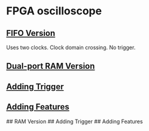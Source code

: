# FPGA oscilloscope

<h2><a href="https://github.com/mkostandin/fpga-oscilloscope/tree/main/fifo%20version">FIFO Version</a></h2>
Uses two clocks. Clock domain crossing. No trigger.

<h2><a href="https://github.com/mkostandin/fpga-oscilloscope/tree/main/ram%20version">Dual-port RAM Version</a></h2>
<h2><a href="https://github.com/mkostandin/fpga-oscilloscope/tree/main/adding%20trigger">Adding Trigger</a></h2>
<h2><a href="https://github.com/mkostandin/fpga-oscilloscope/tree/main/adding%20features">Adding Features</a></h2>
## RAM Version
## Adding Trigger
## Adding Features

